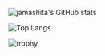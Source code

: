 ![jamashita's GitHub stats](https://github-readme-stats.vercel.app/api?username=jamashita&show_icons=true)

![Top Langs](https://github-readme-stats.vercel.app/api/top-langs/?username=jamashita&layout=compact)

![trophy](https://github-profile-trophy.vercel.app/?username=jamashita)

<!--
**jamashita/jamashita** is a ✨ _special_ ✨ repository because its `README.md` (this file) appears on your GitHub profile.

Here are some ideas to get you started:

- 🔭 I’m currently working on ...
- 🌱 I’m currently learning ...
- 👯 I’m looking to collaborate on ...
- 🤔 I’m looking for help with ...
- 💬 Ask me about ...
- 📫 How to reach me: ...
- 😄 Pronouns: ...
- ⚡ Fun fact: ...
-->
